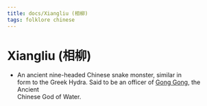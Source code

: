 ```yaml
---
title: docs/Xiangliu (相柳)
tags: folklore chinese
---
```


# Xiangliu (相柳)
- An ancient nine-headed Chinese snake monster, similar in  
	form to the Greek Hydra. Said to be an officer of [Gong Gong](Gong%20Gong.md), the Ancient  
	Chinese God of Water.